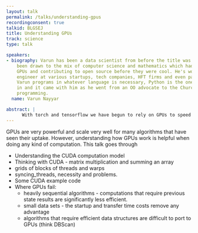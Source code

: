 ```yaml
---
layout: talk
permalink: /talks/understanding-gpus
recordingconsent: true
talkid: BLGSEJ
title: Understanding GPUs
track: science
type: talk

speakers:
- biography: Varun has been a data scientist from before the title was coined, having
    been drawn to the mix of computer science and mathematics which had him programming
    GPUs and contributing to open source before they were cool. He's worked as a research
    engineer at various startups, tech companies, HFT firms and even parliament. While
    Varun programs in whatever language is necessary, Python is the one he dreams
    in and it came with him as he went from an OO advocate to the Church of Functional
    programming.
  name: Varun Nayyar

abstract: | 
      With torch and tensorflow we have begun to rely on GPUs to speed up computations. Deep Learning or not, GPUs can provide massive computation speed ups but it's not a panacea as NVIDIA would have you believe. Come along to understand how GPUs work and when to use them.
---
```


GPUs are very powerful and scale very well for many algorithms that have seen their uptake. However, understanding how GPUs work is helpful when doing any kind of computation. This talk goes through

- Understanding the CUDA computation model
- Thinking with CUDA -  matrix multiplication and summing an array
- grids of blocks of threads and warps
- syncing_threads, necessity and problems.
- Some CUDA example code
- Where GPUs fail:
    - heavily sequential algorithms - computations that require previous state results are significantly less efficient.
    - small data sets - the startup and transfer time costs remove any advantage
    - algorithms that require efficient data structures are difficult to port to GPUs (think DBScan)
